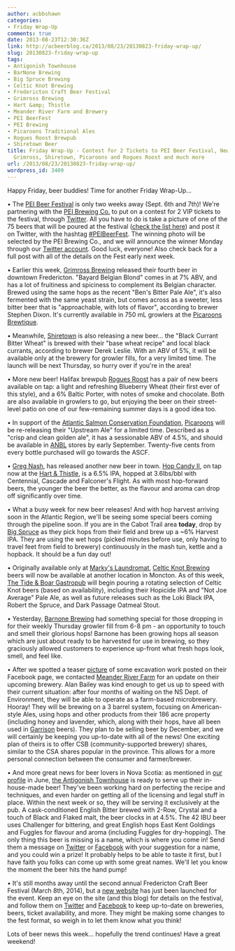 ```yaml
---
author: acbbshawn
categories:
- Friday Wrap-Up
comments: true
date: 2013-08-23T12:30:36Z
link: http://acbeerblog.ca/2013/08/23/20130823-friday-wrap-up/
slug: 20130823-friday-wrap-up
tags:
- Antigonish Townhouse
- BarNone Brewing
- Big Spruce Brewing
- Celtic Knot Brewing
- Fredericton Craft Beer Festival
- Grimross Brewing
- Hart &amp; Thistle
- Meander River Farm and Brewery
- PEI BeerFest
- PEI Brewing
- Picaroons Traditional Ales
- Rogues Roost Brewpub
- Shiretown Beer
title: Friday Wrap-Up - Contest for 2 Tickets to PEI Beer Festival, New Beers from
  Grimross, Shiretown, Picaroons and Rogues Roost and much more
url: /2013/08/23/20130823-friday-wrap-up/
wordpress_id: 3409
---
```


Happy Friday, beer buddies! Time for another Friday Wrap-Up...

• The [PEI Beer Festival](http://beerfestpei.ca/) is only two weeks away (Sept. 6th and 7th)! We're partnering with the [PEI Brewing Co.](http://peibrewingcompany.com/) to put on a contest for 2 VIP tickets to the festival, through [Twitter](https://twitter.com/peibeerfest). All you have to do is take a picture of one of the 75 beers that will be poured at the festival ([check the list here](http://www.peibeerfest2013.com/breweries-beers/)) and post it on Twitter, with the hashtag [#PEIBeerFest](http://goo.gl/J1ZEVS). The winning photo will be selected by the PEI Brewing Co., and we will announce the winner Monday through our [Twitter account](https://twitter.com/ACBeerBlogger). Good luck, everyone! Also check back for a full post with all of the details on the Fest early next week.

• Earlier this week, [Grimross Brewing](https://www.facebook.com/pages/Grimross-Brewing-Co/110264115801307) released their fourth beer in downtown Fredericton. "Bayard Belgian Blond" comes in at 7% ABV, and has a lot of fruitiness and spiciness to complement its Belgian character. Brewed using the same hops as the recent "Ben's Bitter Pale Ale", it's also fermented with the same yeast strain, but comes across as a sweeter, less bitter beer that is "approachable, with lots of flavor", according to brewer Stephen Dixon. It's currently available in 750 mL growlers at the [Picaroons Brewtique](https://www.facebook.com/pages/Picaroons-Brewtique/175733285789133).

• Meanwhile, [Shiretown](https://www.facebook.com/shiretown) is also releasing a new beer... the "Black Currant Bitter Wheat" is brewed with their "base wheat recipe" and local black currants, according to brewer Derek Leslie. With an ABV of 5%, it will be available only at the brewery for growler fills, for a very limited time. The launch will be next Thursday, so hurry over if you're in the area!

• More new beer! Halifax brewpub [Rogues Roost](http://www.roguesroost.ca/) has a pair of new beers available on tap: a light and refreshing Blueberry Wheat (their first ever of this style), and a 6% Baltic Porter, with notes of smoke and chocolate. Both are also available in growlers to go, but enjoying the beer on their street-level patio on one of our few-remaining summer days is a good idea too.

• In support of the [Atlantic Salmon Conservation Foundation](https://www.facebook.com/pages/Atlantic-Salmon-Conservation-Foundation/121337474583089?directed_target_id=0), [Picaroons](https://www.facebook.com/picaroons) will be re-releasing their "Upstream Ale" for a limited time. Described as a "crisp and clean golden ale", it has a sessionable ABV of 4.5%, and should be available in [ANBL](http://www.nbliquor.com/) stores by early September. Twenty-five cents from every bottle purchased will go towards the ASCF.










• [Greg Nash](https://twitter.com/__Nash__), has released another new beer in town. [Hop Candy II](http://goo.gl/aKtdYb), on tap now at the [Hart & Thistle](https://www.facebook.com/pages/Hart-Thistle-Gastropub-Brewery/172330196160585), is a 6.5% IPA, hopped at 3.6lbs/bbl with Centennial, Cascade and Falconer's Flight. As with most hop-forward beers, the younger the beer the better, as the flavour and aroma can drop off significantly over time.

• What a busy week for new beer releases! And with hop harvest arriving soon in the Atlantic Region, we'll be seeing some special beers coming through the pipeline soon. If you are in the Cabot Trail area **today**, drop by [Big Spruce](https://www.facebook.com/BigSpruceBrewing) as they pick hops from their field and brew up a ~6% Harvest IPA. They are using the wet hops (picked minutes before use, only having to travel feet from field to brewery) continuously in the mash tun, kettle and a hopback. It should be a fun day out!

• Originally available only at [Marky's Laundromat](https://www.facebook.com/pages/Laundromat-Expresso-Bar/133734576637538), [Celtic Knot Brewing](https://www.facebook.com/CelticKnotBrewing) beers will now be available at another location in Moncton. As of this week, [The Tide & Boar Gastropub](http://www.tideandboar.com/) will begin pouring a rotating selection of Celtic Knot beers (based on availability), including their Hopicide IPA and "Not Joe Average" Pale Ale, as well as future releases such as the Loki Black IPA, Robert the Spruce, and Dark Passage Oatmeal Stout.










• Yesterday, [Barnone Brewing](https://www.facebook.com/BarNone.Brewing) had something special for those dropping in for their weekly Thursday growler fill from 6-8 pm - an opportunity to touch and smell their glorious hops! Barnone has been growing hops all season which are just about ready to be harvested for use in brewing, so they graciously allowed customers to experience up-front what fresh hops look, smell, and feel like.

• After we spotted a teaser [picture](http://goo.gl/x8gwW3) of some excavation work posted on their Facebook page, we contacted [Meander River Farm](https://www.facebook.com/MeanderRiverFarm) for an update on their upcoming brewery. Alan Bailey was kind enough to get us up to speed with their current situation: after four months of waiting on the NS Dept. of Environment, they will be able to operate as a farm-based microbrewery. Hooray! They will be brewing on a 3 barrel system, focusing on American-style Ales, using hops and other products from their 186 acre property (including honey and lavender, which, along with their hops, have all been used in [Garrison](http://www.garrisonbrewing.com/) beers). They plan to be selling beer by December, and we will certainly be keeping you up-to-date with all of the news! One exciting plan of theirs is to offer CSB (community-supported brewery) shares, similar to the CSA shares popular in the province. This allows for a more personal connection between the consumer and farmer/brewer.

• And more great news for beer lovers in Nova Scotia: as mentioned in [our profile](http://atlanticcanadabeerblog.wordpress.com/2013/06/20/antigonish-townhouse/) in June, [the Antigonish Townhouse](http://antigonishtownhouse.blogspot.com/) is ready to serve up their in-house-made beer! They've been working hard on perfecting the recipe and techniques, and even harder on getting all of the licensing and legal stuff in place. Within the next week or so, they will be serving it exclusively at the pub. A cask-conditioned English Bitter brewed with 2-Row, Crystal and a touch of Black and Flaked malt, the beer clocks in at 4.5%. The 42 IBU beer uses Challenger for bittering, and great English hops East Kent Goldings and Fuggles for flavour and aroma (including Fuggles for dry-hopping). The only thing this beer is missing is a name, which is where you come in! Send them a message on [Twitter](https://twitter.com/Townhouse_Pub) or [Facebook](https://www.facebook.com/AntigonishTownhouse) with your suggestion for a name, and you could win a prize! It probably helps to be able to taste it first, but I have faith you folks can come up with some great names. We'll let you know the moment the beer hits the hand pump!










• It's still months away until the second annual Fredericton Craft Beer Festival (March 8th, 2014), but a [new website](http://frederictoncraftbeerfestival.com/) has just been launched for the event. Keep an eye on the site (and this blog) for details on the festival, and follow them on [Twitter](https://twitter.com/FrederictonBeer) and [Facebook](https://www.facebook.com/FrederictonCraftBeerFestival) to keep up-to-date on breweries, beers, ticket availability, and more. They might be making some changes to the fest format, so weigh in to let them know what you think!

Lots of beer news this week... hopefully the trend continues! Have a great weekend!








